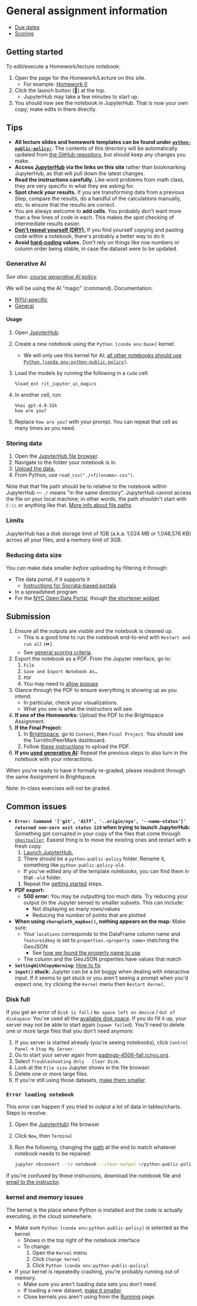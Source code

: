 # General assignment information

- [Due dates](syllabus.md#schedule)
- [Scoring](syllabus.md#assignment-scoring)

## Getting started

To edit/execute a Homework/lecture notebook:

1. Open the page for the Homework/Lecture on this site.
   - For example: [Homework 0](hw_0.ipynb)
1. Click the launch button (🚀) at the top.
   - JupyterHub may take a few minutes to start up.
1. You should now see the notebook in JupyterHub.
That is now your own copy; make edits in there directly.

## Tips

- **All lecture slides and homework templates can be found under [`python-public-policy/`](https://padmgp-4506-fall.rcnyu.org/hub/user-redirect/git-pull?repo=https%3A%2F%2Fgithub.com%2Fafeld%2Fpython-public-policy&urlpath=tree%2Fpython-public-policy%2F&branch=nyu).** The contents of this directory will be automatically updated from [the GitHub repository](https://github.com/afeld/python-public-policy/tree/nyu), but should keep any changes you make.
- **Access [JupyterHub](https://padmgp-4506-fall.rcnyu.org/hub/user-redirect/git-pull?repo=https%3A%2F%2Fgithub.com%2Fafeld%2Fpython-public-policy&urlpath=tree%2Fpython-public-policy%2F&branch=nyu) via the links on this site** rather than bookmarking JupyterHub, as that will pull down the latest changes.
- **Read the instructions carefully.** Like word problems from math class, they are very specific in what they are asking for.
- **Spot check your results.** If you are transforming data from a previous Step, compare the results, do a handful of the calculations manually, etc. to ensure that the results are correct.
- You are always welcome to **add cells**. You probably don't want more than a few lines of code in each. This makes the spot checking of intermediate results easier.
- **[Don't repeat yourself (DRY).](https://dzone.com/articles/is-your-code-dry-or-wet)** If you find yourself copying and pasting code within a notebook, there's probably a better way to do it.
- **Avoid [hard-coding](https://www.quora.com/What-does-hard-coded-something-mean-in-computer-programming-context) values.** Don't rely on things like row numbers or column order being stable, in case the dataset were to be updated.

### Generative AI

_See also: [course generative AI policy](syllabus.md#generative-ai)._

We will be using the AI "magic" (command). Documentation:

- [NYU-specific](https://sites.google.com/nyu.edu/rit-genai/use-build/rit-jupyterhub#h.r3bhgpidqt5o)
- [General](https://jupyter-ai.readthedocs.io/en/latest/index.html)

#### Usage

1. Open [JupyterHub](https://padmgp-4506-fall.rcnyu.org/hub/user-redirect/git-pull?repo=https%3A%2F%2Fgithub.com%2Fafeld%2Fpython-public-policy&urlpath=tree%2Fpython-public-policy%2F&branch=nyu).
1. Create a new notebook using the `Python [conda env:base]` kernel.
   - We will only use this kernel for AI; [all other notebooks should use `Python [conda env:python-public-policy]`](#kernel-and-memory-issues).
1. Load the models by running the following in a `Code` cell:

   ```
   %load_ext rit_jupyter_ai_magics
   ```

1. In another cell, run:

   ```
   %%ai gpt-4.0-32k
   how are you?
   ```

1. Replace `how are you?` with your prompt. You can repeat that cell as many times as you need.

### Storing data

1. Open the [JupyterHub file browser](https://padmgp-4506-fall.rcnyu.org/hub/user-redirect/git-pull?repo=https%3A%2F%2Fgithub.com%2Fafeld%2Fpython-public-policy&urlpath=tree%2Fpython-public-policy%2F&branch=nyu).
1. Navigate to the folder your notebook is in.
1. [Upload the data.](https://tljh.jupyter.org/en/latest/howto/content/add-data.html#adding-data-from-your-local-machine)
1. From Python, use `read_csv("./<filename>.csv")`.

Note that that file path should be to relative to the notebook within JupyterHub — `./` means "in the same directory". JupyterHub cannot access the file on your local machine; in other words, the path shouldn't start with `C:\\` or anything like that. [More info about file paths](https://www.codecademy.com/resources/docs/general/file-paths)

### Limits

JupyterHub has a disk storage limit of 1GB (a.k.a. 1,024 MB or 1,048,576 KB) across all your files, and a memory limit of 3GB.

### Reducing data size

You can make data smaller _before_ uploading by filtering it through:

- The data portal, if it supports it
  - [Instructions for Socrata-based portals](https://support.socrata.com/hc/en-us/articles/202950808-Creating-a-Filtered-View)
- In a spreadsheet program
- For the [NYC Open Data Portal](https://opendata.cityofnewyork.us/), though [the shortener widget](shorten.md)

## Submission

1. Ensure all the outputs are visible and the notebook is cleaned up.
   - This is a good time to run the notebook end-to-end with `Restart and run all` (⏩).
   - See [general scoring criteria](syllabus.md#assignment-scoring).
1. Export the notebook as a PDF. From the Jupyter interface, go to:
   1. `File`
   1. `Save and Export Notebook As…`
   1. `PDF`
   1. You may need to [allow popups](https://support.google.com/chrome/answer/95472)
1. Glance through the PDF to ensure everything is showing up as you intend.
   - In particular, check your visualizations.
   - What you see is what the instructors will see.
1. **If one of the Homeworks:** Upload the PDF to the Brightspace Assignment.
1. **If the Final Project:**
   1. In [Brightspace](https://brightspace.nyu.edu/d2l/home/384630), go to `Content`, then `Final Project`. You should see the TurnItIn/PeerMark dashboard.
   1. Follow [these instructions](https://help.turnitin.com/feedback-studio/d2l/LTI13/student/submitting-a-paper/submitting-a-paper.htm) to upload the PDF.
1. **If you [used generative AI](#generative-ai):** Repeat the previous steps to also turn in the notebook with your interactions.

When you're ready to have it formally re-graded, please resubmit through the same Assignment in Brightspace.

Note: In-class exercises will not be graded.

## Common issues

- **`Error: Command '['git', 'diff', '..origin/nyu', '--name-status']' returned non-zero exit status 128` when trying to launch JupyterHub:** Something got corrupted in your copy of the files that come through [`nbgitpuller`](https://nbgitpuller.readthedocs.io/). Easiest thing is to move the existing ones and restart with a fresh copy.
  1. [Launch JupyterHub.](https://padmgp-4506-fall.rcnyu.org/hub/user-redirect/git-pull?repo=https%3A%2F%2Fgithub.com%2Fafeld%2Fpython-public-policy&urlpath=tree%2Fpython-public-policy%2F&branch=nyu)
  1. There should be a `python-public-policy` folder. Rename it, something like `python-public-policy-old`.
    - If you've edited any of the template notebooks, you can find them in that `-old` folder.
  1. Repeat the [getting started](#getting-started) steps.
- **PDF export:**
  - **500 error:** You may be outputting too much data. Try reducing your output (in the Jupyter sense) to smaller subsets. This can include:
    - Not displaying so many rows/values
    - Reducing the number of points that are plotted
- **When using `choropleth_mapbox()`, nothing appears on the map:** Make sure:
  - Your `locations` corresponds to the DataFrame column name and `featureidkey` is set to `properties.<property name>` matching the GeoJSON
    - See [how we found the property name to use](lecture_3.ipynb#map-complaint-counts-by-cd)
  - The column and the GeoJSON properties have values that match
- **`SettingWithCopyWarning`:** [How to fix](https://www.dataquest.io/blog/settingwithcopywarning/)
- **`input()` stuck:** Jupyter can be a bit buggy when dealing with interactive input. If it seems to get stuck or you aren't seeing a prompt when you'd expect one, try clicking the `Kernel` menu then `Restart Kernel`.

### Disk full

If you get an error of `Disk is full` / `No space left on device` / `Out of diskspace`: You've used all the [available disk space](#limits). If you do fill it up, your server may not be able to start again (`spawn failed`). You'll need to delete one or more large files that you don't need anymore:

1. If you server is started already (you're seeing notebooks), click `Control Panel` -> `Stop My Server`.
1. Go to start your server again from [padmgp-4506-fall.rcnyu.org](https://padmgp-4506-fall.rcnyu.org).
1. Select `Troubleshooting Only - Clear Disk`.
1. Look at the `File size` Jupyter shows in the file browser.
1. Delete one or more large files.
1. If you're still using those datasets, [make them smaller](#reducing-data-size).

### `Error loading notebook`

This error can happen if you tried to output a lot of data in tables/charts. Steps to resolve:

1. Open the [JupyterHub](https://padmgp-4506-fall.rcnyu.org/hub/user-redirect/git-pull?repo=https%3A%2F%2Fgithub.com%2Fafeld%2Fpython-public-policy&urlpath=tree%2Fpython-public-policy%2F&branch=nyu)) file browser
1. Click `New`, then `Terminal`
1. Run the following, changing the [path](https://www.codecademy.com/resources/docs/general/file-paths) at the end to match whatever notebook needs to be repaired:

   ```sh
   jupyter nbconvert --to notebook --clear-output ~/python-public-policy/hw_<NUMBER>.ipynb
   ```

If you're confused by these instrucions, download the notebook file and [email to the instructor](syllabus.md#instructor-information).

### kernel and memory issues

The kernel is the place where Python is installed and the code is actually executing, in the cloud somewhere.

- Make sure `Python [conda env:python-public-policy]` is selected as the kernel.
  - Shows in the top right of the notebook interface
  - To change:
    1. Open the `Kernel` menu
    1. Click `Change kernel`
    1. Click `Python [conda env:python-public-policy]`
- If your kernel is repeatedly crashing, you're probably running out of memory.
  - Make sure you aren't loading data sets you don't need.
  - If loading a new dataset, [make it smaller](#reducing-data-size)
  - Close kernels you aren't using from the [Running](https://padmgp-4506-fall.rcnyu.org/user-redirect/tree#running) page.
